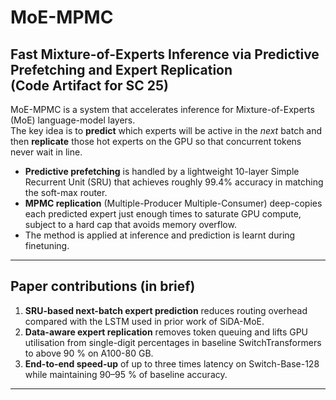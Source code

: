 # MoE-MPMC
Fast Mixture-of-Experts Inference via Predictive Prefetching and Expert Replication  
(Code Artifact for SC 25)
---


MoE-MPMC is a system that accelerates inference for Mixture-of-Experts (MoE) language-model layers.  
The key idea is to **predict** which experts will be active in the *next* batch and then **replicate** those hot experts on the GPU so that concurrent tokens never wait in line.

* **Predictive prefetching** is handled by a lightweight 10-layer Simple Recurrent Unit (SRU) that achieves roughly 99.4% accuracy in matching the soft-max router.
* **MPMC replication** (Multiple-Producer Multiple-Consumer) deep-copies each predicted expert just enough times to saturate GPU compute, subject to a hard cap that avoids memory overflow.
* The method is applied at inference and prediction is learnt during finetuning.

---

## Paper contributions (in brief)

1. **SRU-based next-batch expert prediction** reduces routing overhead compared with the LSTM used in prior work of SiDA-MoE.  
2. **Data-aware expert replication** removes token queuing and lifts GPU utilisation from single-digit percentages in baseline SwitchTransformers to above 90 % on A100-80 GB.  
3. **End-to-end speed-up** of up to three times latency on Switch-Base-128 while maintaining 90–95 % of baseline accuracy.  

---
